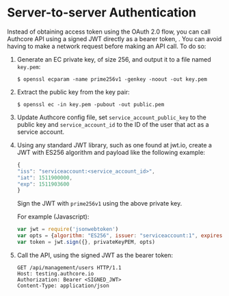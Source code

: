# Server-to-server Authentication

Instead of obtaining access token using the OAuth 2.0 flow, you can call Authcore API using a signed JWT directly as a bearer token, . You can avoid having to make a network request before making an API call. To do so:

1. Generate an EC private key, of size 256, and output it to a file named `key.pem`:

   ```text
   $ openssl ecparam -name prime256v1 -genkey -noout -out key.pem
   ```

2. Extract the public key from the key pair:

   ```text
   $ openssl ec -in key.pem -pubout -out public.pem
   ```

3. Update Authcore config file, set `service_account_public_key` to the public key and `service_account_id` to the ID of the user that act as a service account.
4. Using any standard JWT library, such as one found at jwt.io, create a JWT with ES256 algorithm and payload like the following example:

   ```javascript
   {
   "iss": "serviceaccount:<service_account_id>",
   "iat": 1511900000,
   "exp": 1511903600
   }
   ```

   Sign the JWT with `prime256v1` using the above private key.

   For example \(Javascript\):

   ```javascript
   var jwt = require('jsonwebtoken')
   var opts = {algorithm: "ES256", issuer: "serviceaccount:1", expiresIn: 60}
   var token = jwt.sign({}, privateKeyPEM, opts)
   ```

5. Call the API, using the signed JWT as the bearer token:

   ```http
   GET /api/management/users HTTP/1.1
   Host: testing.authcore.io
   Authorization: Bearer <SIGNED_JWT>
   Content-Type: application/json
   ```

